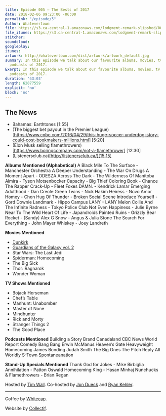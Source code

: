 ```yaml
---
title: Episode 005 – The Bests of 2017
date: 2018-02-06 09:23:00 -06:00
permalink: "/episode/5"
Author: Whatevertown
file: https://s3.ca-central-1.amazonaws.com/lodgment-remark-slipshod/005.mp3
file_itunes: https://s3.ca-central-1.amazonaws.com/lodgment-remark-slipshod/005.m4a
stitcher: 
soundcloud: 
googleplay: 
itunes: 
artwork: http://whatevertown.com/dist/artwork/artwork_default.jpg
summary: In this episode we talk about our favourite albums, movies, tv shows, and
  podcasts of 2017.
Exerpt: In this episode we talk about our favourite albums, movies, tv shows, and
  podcasts of 2017.
duration: '43:03'
length: 62077559
explicit: 'no'
block: 'no'
---
```


## The News
- Bahamas: Earthtones [1:55]
- (The biggest bet payout in the Premier League)[https://www.cnbc.com/2016/04/29/this-huge-soccer-underdog-story-could-cost-bookmakers-millions.html] [5:20]
- (Elon Musk selling flamethrowers)[https://www.boringcompany.com/not-a-flamethrower] [12:30]
- (Listenersclub.ca)[http://listenersclub.ca/][15:15]

**Albums Mentioned (Alphabetical)**
A Black Mile To The Surface - Manchester Orchestra
A Deeper Understanding - The War On Drugs
A Moment Apart - ODESZA
Across The Dark - The Wilderness Of Manitoba
Almira - Tyson Motsenbocker
Capacity - Big Thief
Coloring Book - Chance The Rapper Crack-Up - Fleet Foxes
DAMN. - Kendrick Lamar
Emerging Adulthood - Dan Creole
Green Twins - Nick Hakim
Heiress - Novo Amor
Homey - Chon
Hug Of Thunder - Broken Social Scene
Introduce Yourself - Gord Downie
Landmark - Hippo Campus
LANY - LANY
Melon Collie And The Infinite Radness - Tokyo Police Club
Not Even Happiness - Julie Byrne
Near To The Wild Heart Of Life - Japandroids
Painted Ruins - Grizzly Bear
Rocket - (Sandy) Alex G
Snow - Angus & Julia Stone
The Search For Everything - John Mayer
Whiskey - Joey Landreth

**Movies Mentioned**
- [Dunkirk](https://letterboxd.com/film/dunkirk-2017/)
- [Guardians of the Galaxy vol. 2](https://letterboxd.com/film/guardians-of-the-galaxy-vol-2/)
- Star Wars: The Last Jedi
- Spiderman: Homecoming
- The Big Sick
- Thor: Ragnarok
- Wonder Woman

**TV Shows Mentioned**
- Bojack Horseman
- Chef’s Table
- Manhunt: Unabomber
- Master of None
- Mindhunter
- Rick and Morty
- Stranger Things 2
- The Good Place

**Podcasts Mentioned**
Building a Story Brand
Canadaland
CBC News World Report
Comedy Bang Bang
Erwin McManus
Heaven’s Gate
Heavyweight
Homecoming
James Bonding
Judah Smith
The Big Ones
The Pitch
Reply All
Worldly
S-Town
Spontaneanation

**Stand-Up Specials Mentioned**
Thank God for Jokes - Mike Birbiglia
Annihilation - Patton Oswald
Homecoming King - Hasan Minhaj
Nunchucks & Flamethrowers - Brian Regan

Hosted by [Tim Wall](https://twitter.com/timjosephwall). Co-hosted by [Jon Dueck](https://twitter.com/jondueck) and [Ryan Kehler](https://twitter.com/ryankehler).

---

Coffee by [Whitecap](http://drinkwhitecap.com/).

Website by [Collectif](http://collectif.co).
